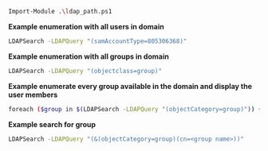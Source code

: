 ```sh
Import-Module .\ldap_path.ps1
```
**Example enumeration with all users in domain**
```sh
LDAPSearch -LDAPQuery "(samAccountType=805306368)"
```
**Example enumeration with all groups in domain**
```sh
LDAPSearch -LDAPQuery "(objectclass=group)"
```
**Example enumerate every group available in the domain and display the user members**
```sh
foreach ($group in $(LDAPSearch -LDAPQuery "(objectCategory=group)")) {$group.properties | select {$_.cn}, {$_.member}}
```
**Example search for group**
```sh
LDAPSearch -LDAPQuery "(&(objectCategory=group)(cn=<group name>))"
```
